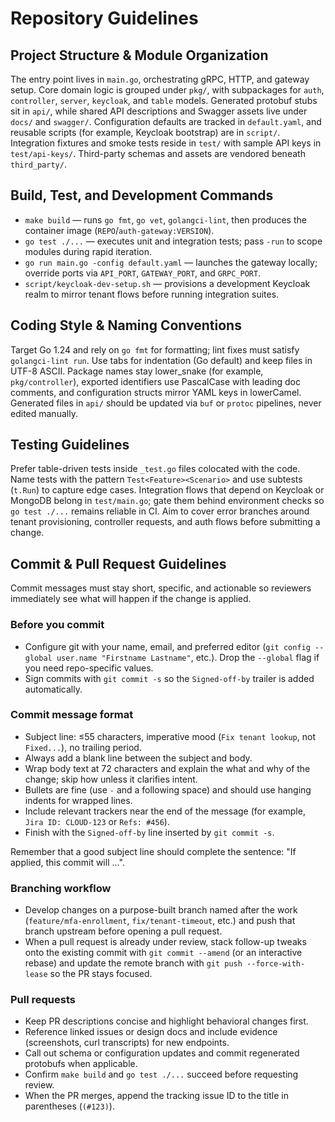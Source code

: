 # Repository Guidelines

## Project Structure & Module Organization
The entry point lives in `main.go`, orchestrating gRPC, HTTP, and gateway setup. Core domain logic is grouped under `pkg/`, with subpackages for `auth`, `controller`, `server`, `keycloak`, and `table` models. Generated protobuf stubs sit in `api/`, while shared API descriptions and Swagger assets live under `docs/` and `swagger/`. Configuration defaults are tracked in `default.yaml`, and reusable scripts (for example, Keycloak bootstrap) are in `script/`. Integration fixtures and smoke tests reside in `test/` with sample API keys in `test/api-keys/`. Third-party schemas and assets are vendored beneath `third_party/`.

## Build, Test, and Development Commands
- `make build` — runs `go fmt`, `go vet`, `golangci-lint`, then produces the container image (`REPO`/`auth-gateway:VERSION`).
- `go test ./...` — executes unit and integration tests; pass `-run` to scope modules during rapid iteration.
- `go run main.go -config default.yaml` — launches the gateway locally; override ports via `API_PORT`, `GATEWAY_PORT`, and `GRPC_PORT`.
- `script/keycloak-dev-setup.sh` — provisions a development Keycloak realm to mirror tenant flows before running integration suites.

## Coding Style & Naming Conventions
Target Go 1.24 and rely on `go fmt` for formatting; lint fixes must satisfy `golangci-lint run`. Use tabs for indentation (Go default) and keep files in UTF-8 ASCII. Package names stay lower_snake (for example, `pkg/controller`), exported identifiers use PascalCase with leading doc comments, and configuration structs mirror YAML keys in lowerCamel. Generated files in `api/` should be updated via `buf` or `protoc` pipelines, never edited manually.

## Testing Guidelines
Prefer table-driven tests inside `_test.go` files colocated with the code. Name tests with the pattern `Test<Feature><Scenario>` and use subtests (`t.Run`) to capture edge cases. Integration flows that depend on Keycloak or MongoDB belong in `test/main.go`; gate them behind environment checks so `go test ./...` remains reliable in CI. Aim to cover error branches around tenant provisioning, controller requests, and auth flows before submitting a change.

## Commit & Pull Request Guidelines
Commit messages must stay short, specific, and actionable so reviewers immediately see what will happen if the change is applied.

### Before you commit
- Configure git with your name, email, and preferred editor (`git config --global user.name "Firstname Lastname"`, etc.). Drop the `--global` flag if you need repo-specific values.
- Sign commits with `git commit -s` so the `Signed-off-by` trailer is added automatically.

### Commit message format
- Subject line: ≤55 characters, imperative mood (`Fix tenant lookup`, not `Fixed...`), no trailing period.
- Always add a blank line between the subject and body.
- Wrap body text at 72 characters and explain the what and why of the change; skip how unless it clarifies intent.
- Bullets are fine (use `-` and a following space) and should use hanging indents for wrapped lines.
- Include relevant trackers near the end of the message (for example, `Jira ID: CLOUD-123` or `Refs: #456`).
- Finish with the `Signed-off-by` line inserted by `git commit -s`.

Remember that a good subject line should complete the sentence: "If applied, this commit will ...".

### Branching workflow
- Develop changes on a purpose-built branch named after the work (`feature/mfa-enrollment`, `fix/tenant-timeout`, etc.) and push that branch upstream before opening a pull request.
- When a pull request is already under review, stack follow-up tweaks onto the existing commit with `git commit --amend` (or an interactive rebase) and update the remote branch with `git push --force-with-lease` so the PR stays focused.

### Pull requests
- Keep PR descriptions concise and highlight behavioral changes first.
- Reference linked issues or design docs and include evidence (screenshots, curl transcripts) for new endpoints.
- Call out schema or configuration updates and commit regenerated protobufs when applicable.
- Confirm `make build` and `go test ./...` succeed before requesting review.
- When the PR merges, append the tracking issue ID to the title in parentheses (`(#123)`).

